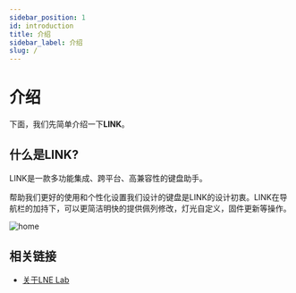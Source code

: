 ```yaml
---
sidebar_position: 1
id: introduction
title: 介绍
sidebar_label: 介绍
slug: /
---
```


# 介绍

下面，我们先简单介绍一下**LINK**。

## 什么是LINK?

LINK是一款多功能集成、跨平台、高兼容性的键盘助手。

帮助我们更好的使用和个性化设置我们设计的键盘是LINK的设计初衷。LINK在导航栏的加持下，可以更简洁明快的提供佩列修改，灯光自定义，固件更新等操作。


![home](/img/introduction/home.png)

## 相关链接

* [关于LNE Lab](/blog)